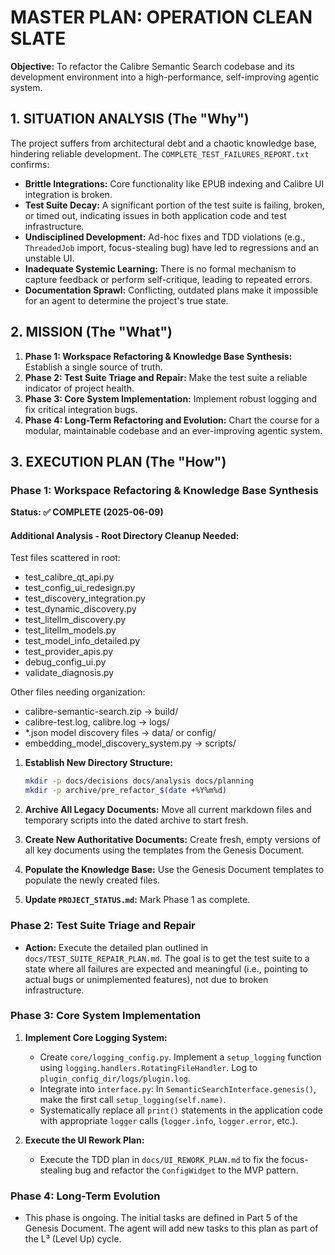 # MASTER PLAN: OPERATION CLEAN SLATE
**Objective:** To refactor the Calibre Semantic Search codebase and its development environment into a high-performance, self-improving agentic system.

## 1. SITUATION ANALYSIS (The "Why")

The project suffers from architectural debt and a chaotic knowledge base, hindering reliable development. The `COMPLETE_TEST_FAILURES_REPORT.txt` confirms:
*   **Brittle Integrations:** Core functionality like EPUB indexing and Calibre UI integration is broken.
*   **Test Suite Decay:** A significant portion of the test suite is failing, broken, or timed out, indicating issues in both application code and test infrastructure.
*   **Undisciplined Development:** Ad-hoc fixes and TDD violations (e.g., `ThreadedJob` import, focus-stealing bug) have led to regressions and an unstable UI.
*   **Inadequate Systemic Learning:** There is no formal mechanism to capture feedback or perform self-critique, leading to repeated errors.
*   **Documentation Sprawl:** Conflicting, outdated plans make it impossible for an agent to determine the project's true state.

## 2. MISSION (The "What")

1.  **Phase 1: Workspace Refactoring & Knowledge Base Synthesis:** Establish a single source of truth.
2.  **Phase 2: Test Suite Triage and Repair:** Make the test suite a reliable indicator of project health.
3.  **Phase 3: Core System Implementation:** Implement robust logging and fix critical integration bugs.
4.  **Phase 4: Long-Term Refactoring and Evolution:** Chart the course for a modular, maintainable codebase and an ever-improving agentic system.

## 3. EXECUTION PLAN (The "How")

### **Phase 1: Workspace Refactoring & Knowledge Base Synthesis**

**Status: ✅ COMPLETE (2025-06-09)**

#### Additional Analysis - Root Directory Cleanup Needed:
Test files scattered in root:
- test_calibre_qt_api.py
- test_config_ui_redesign.py
- test_discovery_integration.py
- test_dynamic_discovery.py
- test_litellm_discovery.py
- test_litellm_models.py
- test_model_info_detailed.py
- test_provider_apis.py
- debug_config_ui.py
- validate_diagnosis.py

Other files needing organization:
- calibre-semantic-search.zip → build/
- calibre-test.log, calibre.log → logs/
- *.json model discovery files → data/ or config/
- embedding_model_discovery_system.py → scripts/

1.  **Establish New Directory Structure:**
    ```bash
    mkdir -p docs/decisions docs/analysis docs/planning
    mkdir -p archive/pre_refactor_$(date +%Y%m%d)
    ```

2.  **Archive All Legacy Documents:** Move all current markdown files and temporary scripts into the dated archive to start fresh.

3.  **Create New Authoritative Documents:** Create fresh, empty versions of all key documents using the templates from the Genesis Document.

4.  **Populate the Knowledge Base:** Use the Genesis Document templates to populate the newly created files.

5.  **Update `PROJECT_STATUS.md`:** Mark Phase 1 as complete.

### **Phase 2: Test Suite Triage and Repair**
*   **Action:** Execute the detailed plan outlined in `docs/TEST_SUITE_REPAIR_PLAN.md`. The goal is to get the test suite to a state where all failures are expected and meaningful (i.e., pointing to actual bugs or unimplemented features), not due to broken infrastructure.

### **Phase 3: Core System Implementation**
1.  **Implement Core Logging System:**
    *   Create `core/logging_config.py`. Implement a `setup_logging` function using `logging.handlers.RotatingFileHandler`. Log to `plugin_config_dir/logs/plugin.log`.
    *   Integrate into `interface.py`: In `SemanticSearchInterface.genesis()`, make the first call `setup_logging(self.name)`.
    *   Systematically replace all `print()` statements in the application code with appropriate `logger` calls (`logger.info`, `logger.error`, etc.).

2.  **Execute the UI Rework Plan:**
    *   Execute the TDD plan in `docs/UI_REWORK_PLAN.md` to fix the focus-stealing bug and refactor the `ConfigWidget` to the MVP pattern.

### **Phase 4: Long-Term Evolution**
*   This phase is ongoing. The initial tasks are defined in Part 5 of the Genesis Document. The agent will add new tasks to this plan as part of the L³ (Level Up) cycle.